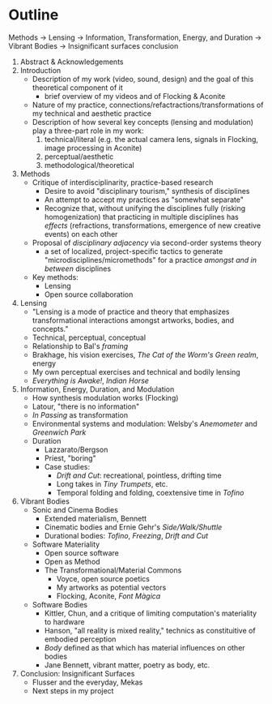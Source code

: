 # Outline

Methods -> Lensing -> Information, Transformation, Energy, and Duration -> Vibrant Bodies -> Insignificant surfaces conclusion

1. Abstract & Acknowledgements
2. Introduction
    * Description of my work (video, sound, design) and the goal of this theoretical component of it
        * brief overview of my videos and of Flocking & Aconite
    * Nature of my practice, connections/refactractions/transformations of my technical and aesthetic practice
    * Description of how several key concepts (lensing and modulation) play a three-part role in my work:
        1. technical/literal (e.g. the actual camera lens, signals in Flocking, image processing in Aconite)
        2. perceptual/aesthetic
        3. methodological/theoretical
3. Methods
    * Critique of interdisciplinarity, practice-based research
        * Desire to avoid "disciplinary tourism," synthesis of disciplines
        * An attempt to accept my practices as "somewhat separate"
        * Recognize that, without unifying the disciplines fully (risking homogenization) that practicing in multiple disciplines has _effects_ (refractions, transformations, emergence of new creative events) on each other
    * Proposal of _disciplinary adjacency_ via second-order systems theory
        * a set of localized, project-specific tactics to generate "microdisciplines/micromethods" for a practice _amongst and in between_ disciplines
    * Key methods:
        * Lensing
        * Open source collaboration
4. Lensing
    * "Lensing is a mode of practice and theory that emphasizes transformational interactions amongst artworks, bodies, and concepts."
    * Technical, perceptual, conceptual
    * Relationship to Bal's _framing_
    * Brakhage, his vision exercises, _The Cat of the Worm's Green realm_, energy
    * My own perceptual exercises and technical and bodily lensing
    * _Everything is Awake!_, _Indian Horse_
5. Information, Energy, Duration, and Modulation
    * How synthesis modulation works (Flocking)
    * Latour, "there is no information"
    * _In Passing_ as transformation
    * Environmental systems and modulation: Welsby's _Anemometer_ and _Greenwich Park_
    * Duration
        * Lazzarato/Bergson
        * Priest, "boring"
        * Case studies:
            * _Drift and Cut_: recreational, pointless, drifting time
            * Long takes in _Tiny Trumpets_, etc.
            * Temporal folding and folding, coextensive time in _Tofino_
6. Vibrant Bodies
    * Sonic and Cinema Bodies
        * Extended materialism, Bennett
        * Cinematic bodies and Ernie Gehr's _Side/Walk/Shuttle_
        * Durational bodies: _Tofino_, _Freezing_, _Drift and Cut_
    * Software Materiality
        * Open source software
        * Open as Method
        * The Transformational/Material Commons
            * Voyce, open source poetics
            * My artworks as potential vectors
            * Flocking, Aconite, _Font Màgica_
    * Software Bodies
        * Kittler, Chun, and a critique of limiting computation's materiality to hardware
        * Hanson, "all reality is mixed reality," technics as constituitive of embodied perception
        * _Body_ defined as that which has material influences on other bodies
        * Jane Bennett, vibrant matter, poetry as body, etc.
7. Conclusion: Insignificant Surfaces
    * Flusser and the everyday, Mekas
    * Next steps in my project
